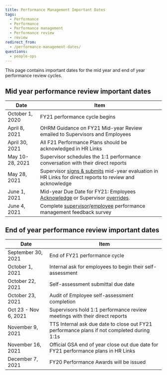 ```yaml
---
title: Performance Management Important Dates
tags:
  - Performance
  - Performance
  - Performance management
  - Performance review
  - review
redirect_from:
  - /performance-management-dates/
questions:
  - people-ops
---
```


This page contains important dates for the mid year and end of year performance review cycles.

## Mid year performance review important dates

Date | Item
-------|-------
October 1, 2020 | FY21 performance cycle begins
April 8, 2021 | OHRM Guidance on FY21 Mid-year Review emailed to Supervisors and Employees
April 30, 2021 | All F21 Performance Plans should be acknowledged in HR Links
May 10-28, 2021 | Supervisor schedules the 1:1 performance conversation with their direct reports
May 28, 2021 | Supervisor [signs & submits](https://handbook.tts.gsa.gov/performance-management/mid-year/hrlinks-steps/#submitting-a-mid-year-progress-review) mid-year evaluation in HR Links for direct reports to review and acknowledge
June 1, 2021 | Mid-year Due Date for FY21: Employees [Acknowledge](https://handbook.tts.gsa.gov/performance-management/mid-year/hrlinks-steps/#acknowledging-a-review) or Supervisor [overrides](https://handbook.tts.gsa.gov/performance-management/mid-year/hrlinks-steps/#overriding-an-employee-acknowledgment).
June 4, 2021 | Complete [supervisor](https://forms.gle/cUeMQGdUQ3BDn6qm7)/[employee](https://forms.gle/n4zNHdBEvX2DQvdz9) performance management feedback survey

## End of year performance review important dates

Date | Item
-------|-------
September 30, 2021 | End of FY21 performance cycle
October 1, 2021 | Internal ask for employees to begin their self-assessment
October 22, 2021 | Self-assessment submittal due date
October 23, 2021 | Audit of Employee self-assessment completion
Oct 23 - Nov 6, 2021 | Supervisors hold 1:1 performance review meetings with their direct reports
November 9, 2021 | TTS Internal ask due date to close out FY21 performance plans if not completed during 1:1s
November 16, 2021 | Official GSA end of year close out due date for FY21 performance plans in HR Links
December 7, 2021 | FY20 Performance Awards will be issued
